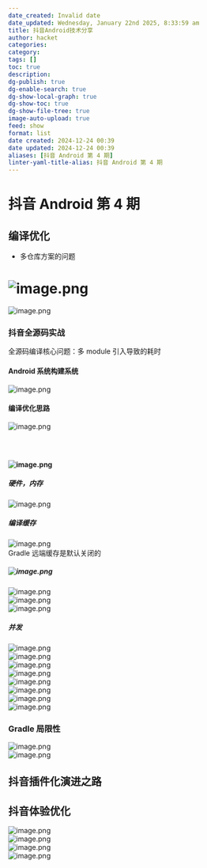 ```yaml
---
date_created: Invalid date
date_updated: Wednesday, January 22nd 2025, 8:33:59 am
title: 抖音Android技术分享
author: hacket
categories: 
category: 
tags: []
toc: true
description: 
dg-publish: true
dg-enable-search: true
dg-show-local-graph: true
dg-show-toc: true
dg-show-file-tree: true
image-auto-upload: true
feed: show
format: list
date created: 2024-12-24 00:39
date updated: 2024-12-24 00:39
aliases: [抖音 Android 第 4 期]
linter-yaml-title-alias: 抖音 Android 第 4 期
---
```


# 抖音 Android 第 4 期

## 编译优化

- 多仓库方案的问题

# ![image.png](https://cdn.nlark.com/yuque/0/2023/png/694278/1686463692292-58c0a7bf-3cda-4a22-9490-72342cb2618f.png#averageHue=%236b6b5c&clientId=u786436d7-f298-4&from=paste&height=1600&id=u06e532e6&originHeight=2400&originWidth=1080&originalType=binary&ratio=1.5&rotation=0&showTitle=false&size=292410&status=done&style=none&taskId=ude7f449d-78b4-43f2-b92e-c54be0ccac1&title=&width=720)

![image.png](https://cdn.nlark.com/yuque/0/2023/png/694278/1686463764859-f335ef09-d021-4d0b-bdd2-2dedab4229d9.png#averageHue=%23978f88&clientId=u786436d7-f298-4&from=paste&height=1571&id=uc752aede&originHeight=2400&originWidth=1080&originalType=binary&ratio=1.5&rotation=0&showTitle=false&size=507485&status=done&style=none&taskId=u67f99a2e-f84c-4d22-a40c-adfc7590a8e&title=&width=707)

### 抖音全源码实战

全源码编译核心问题：多 module 引入导致的耗时

#### Android 系统构建系统

![image.png](https://cdn.nlark.com/yuque/0/2023/png/694278/1686463876449-19244a8e-26af-4e2b-ac76-76ddfc3d7a16.png#averageHue=%23c6b89b&clientId=u786436d7-f298-4&from=paste&height=1347&id=u557087be&originHeight=2400&originWidth=1080&originalType=binary&ratio=1.5&rotation=0&showTitle=false&size=265493&status=done&style=none&taskId=ud1c795a0-34b9-482c-91cc-f98c15f9507&title=&width=606)

#### 编译优化思路

![image.png](https://cdn.nlark.com/yuque/0/2023/png/694278/1686463984519-1fd823db-ae83-4ca5-af2e-632d5cf64b5a.png#averageHue=%23aeb4a2&clientId=u786436d7-f298-4&from=paste&height=1324&id=u0b4702c5&originHeight=2400&originWidth=1080&originalType=binary&ratio=1.5&rotation=0&showTitle=false&size=250251&status=done&style=none&taskId=ue0c1264f-d586-40c7-b79c-73a474a479f&title=&width=596)

##### <br />

#### ![image.png](https://cdn.nlark.com/yuque/0/2023/png/694278/1686464063185-353b96e9-9cf5-4228-8dc8-8318e6fc0556.png#averageHue=%23aeb4a2&clientId=u786436d7-f298-4&from=paste&height=1600&id=ue5c9844d&originHeight=2400&originWidth=1080&originalType=binary&ratio=1.5&rotation=0&showTitle=false&size=250251&status=done&style=none&taskId=ue7b46725-4f0d-40e4-92fd-f3ad1834570&title=&width=720)

##### 硬件，内存

![image.png](https://cdn.nlark.com/yuque/0/2023/png/694278/1686464128604-ac86b085-dfe4-47b7-9e82-7a586d0b34fd.png#averageHue=%2318202d&clientId=u786436d7-f298-4&from=paste&height=1213&id=ud08f4fc4&originHeight=2400&originWidth=1080&originalType=binary&ratio=1.5&rotation=0&showTitle=false&size=1692754&status=done&style=none&taskId=u1101699e-840f-4a46-8e8c-eb069f36f9b&title=&width=546)

##### 编译缓存

![image.png](https://cdn.nlark.com/yuque/0/2023/png/694278/1686464185401-eabbbf84-3bd7-4a82-ac86-8d021086e7d3.png#averageHue=%2319202e&clientId=u786436d7-f298-4&from=paste&height=1222&id=u1a5e9f3c&originHeight=2400&originWidth=1080&originalType=binary&ratio=1.5&rotation=0&showTitle=false&size=1641319&status=done&style=none&taskId=u6b0ebd9c-92df-4872-9263-1174809f907&title=&width=550)<br />Gradle 远端缓存是默认关闭的

##### ![image.png](https://cdn.nlark.com/yuque/0/2023/png/694278/1686464372331-cd6ffebf-f8c7-4119-81e9-e11c3d48f101.png#averageHue=%231f2835&clientId=u786436d7-f298-4&from=paste&height=1569&id=uf76133ee&originHeight=2400&originWidth=1080&originalType=binary&ratio=1.5&rotation=0&showTitle=false&size=1657879&status=done&style=none&taskId=ue22cdcf8-b5b1-4017-80bb-e2ef7cc7efd&title=&width=706)

![image.png](https://cdn.nlark.com/yuque/0/2023/png/694278/1686464440450-e3fe53d4-ed76-444d-8804-a3d3df57a828.png#averageHue=%23b6d29f&clientId=u786436d7-f298-4&from=paste&height=1600&id=u08d7935e&originHeight=2400&originWidth=1080&originalType=binary&ratio=1.5&rotation=0&showTitle=false&size=260486&status=done&style=none&taskId=ue58c3fa5-caf5-4238-882e-9897e630c49&title=&width=720)<br />![image.png](https://cdn.nlark.com/yuque/0/2023/png/694278/1686464586146-e8a481bd-d8ee-436b-aad0-66d6e6991ca8.png#averageHue=%233a4333&clientId=u786436d7-f298-4&from=paste&height=1600&id=u1cf1c3e9&originHeight=2400&originWidth=1080&originalType=binary&ratio=1.5&rotation=0&showTitle=false&size=329989&status=done&style=none&taskId=ua490f6bb-a016-4c74-825a-3f510faeb62&title=&width=720)<br />![image.png](https://cdn.nlark.com/yuque/0/2023/png/694278/1686464728563-9dbabf29-fde5-4194-a30e-563698081b4a.png#averageHue=%23f1a528&clientId=u786436d7-f298-4&from=paste&height=1600&id=u18262c0b&originHeight=2400&originWidth=1080&originalType=binary&ratio=1.5&rotation=0&showTitle=false&size=224586&status=done&style=none&taskId=u74da3060-76a8-4c57-8682-e48d68c1503&title=&width=720)

##### 并发

![image.png](https://cdn.nlark.com/yuque/0/2023/png/694278/1686464790481-b6f0eee8-2e3f-42ee-af85-a357a913be57.png#averageHue=%23c9c7c0&clientId=u786436d7-f298-4&from=paste&height=1562&id=udf56fae5&originHeight=2400&originWidth=1080&originalType=binary&ratio=1.5&rotation=0&showTitle=false&size=252534&status=done&style=none&taskId=u7675201f-efc6-4cb3-be7a-e7c89e6d096&title=&width=703)<br />![image.png](https://cdn.nlark.com/yuque/0/2023/png/694278/1686464847232-456f2cf2-9d59-42f1-b907-23c712cda852.png#averageHue=%23f4f2ec&clientId=u786436d7-f298-4&from=paste&height=1600&id=ud8190fc8&originHeight=2400&originWidth=1080&originalType=binary&ratio=1.5&rotation=0&showTitle=false&size=201081&status=done&style=none&taskId=u4c77e277-7517-4425-abec-ab790d2cba1&title=&width=720)<br />![image.png](https://cdn.nlark.com/yuque/0/2023/png/694278/1686464877772-c342acfe-ddf4-401f-8f4f-85246e9b847d.png#averageHue=%23e6e4de&clientId=u786436d7-f298-4&from=paste&height=1600&id=u2552743f&originHeight=2400&originWidth=1080&originalType=binary&ratio=1.5&rotation=0&showTitle=false&size=286173&status=done&style=none&taskId=u5e6bc3df-b228-45ee-9746-d36433cc576&title=&width=720)<br />![image.png](https://cdn.nlark.com/yuque/0/2023/png/694278/1686464933124-a2ca67dd-87d2-492e-b6da-605fe931f52e.png#averageHue=%23f3f2ee&clientId=u786436d7-f298-4&from=paste&height=1600&id=ufb60f149&originHeight=2400&originWidth=1080&originalType=binary&ratio=1.5&rotation=0&showTitle=false&size=313274&status=done&style=none&taskId=ua0fd588f-cdd1-43cf-b5ca-65ec746eaf2&title=&width=720)<br />![image.png](https://cdn.nlark.com/yuque/0/2023/png/694278/1686465004480-f0412619-d08c-4660-a311-b91a87176126.png#averageHue=%23f4f2ec&clientId=u786436d7-f298-4&from=paste&height=1600&id=ub65dacf2&originHeight=2400&originWidth=1080&originalType=binary&ratio=1.5&rotation=0&showTitle=false&size=284208&status=done&style=none&taskId=u84738164-aae1-45ec-bb6b-d5b3f4bce97&title=&width=720)<br />![image.png](https://cdn.nlark.com/yuque/0/2023/png/694278/1686465055657-85d82f6f-a4bd-4329-a853-4b917a320d7b.png#averageHue=%23d8d7d2&clientId=u786436d7-f298-4&from=paste&height=1600&id=u0300b1ff&originHeight=2400&originWidth=1080&originalType=binary&ratio=1.5&rotation=0&showTitle=false&size=217339&status=done&style=none&taskId=ue07f0e40-96cd-45d9-9174-3e4cdd4c355&title=&width=720)<br />![image.png](https://cdn.nlark.com/yuque/0/2023/png/694278/1686465084114-38c9700c-5052-41af-8953-cd9f3c825e90.png#averageHue=%23e5e4dc&clientId=u786436d7-f298-4&from=paste&height=1600&id=u8140d9ab&originHeight=2400&originWidth=1080&originalType=binary&ratio=1.5&rotation=0&showTitle=false&size=314092&status=done&style=none&taskId=ub5616807-6484-42c8-a958-a179311fd8a&title=&width=720)<br />![image.png](https://cdn.nlark.com/yuque/0/2023/png/694278/1686465124238-980f8178-7ebd-4ae2-842e-1dadcfed1a8f.png#averageHue=%23f0efe8&clientId=u786436d7-f298-4&from=paste&height=1600&id=u82b2267d&originHeight=2400&originWidth=1080&originalType=binary&ratio=1.5&rotation=0&showTitle=false&size=250744&status=done&style=none&taskId=ub11072cf-acc4-4bc5-a5d0-e1f3acf9351&title=&width=720)

### Gradle 局限性

![image.png](https://cdn.nlark.com/yuque/0/2023/png/694278/1686465310874-56bd26ec-0331-404d-b6b7-c4ae35bcbab9.png#averageHue=%23e0e5bd&clientId=u786436d7-f298-4&from=paste&height=1600&id=u20f6a754&originHeight=2400&originWidth=1080&originalType=binary&ratio=1.5&rotation=0&showTitle=false&size=242648&status=done&style=none&taskId=uee675f63-404e-4804-b07c-de04a48d299&title=&width=720)<br />![image.png](https://cdn.nlark.com/yuque/0/2023/png/694278/1686465357433-61b100dc-2c9b-45de-8e36-eaa24201e743.png#averageHue=%23e0e4be&clientId=u786436d7-f298-4&from=paste&height=1600&id=u95671af9&originHeight=2400&originWidth=1080&originalType=binary&ratio=1.5&rotation=0&showTitle=false&size=333783&status=done&style=none&taskId=ub4e1875f-4c45-426a-8298-9a9635ad850&title=&width=720)

## 抖音插件化演进之路

##

## 抖音体验优化

![image.png](https://cdn.nlark.com/yuque/0/2023/png/694278/1686470272367-ddf586e6-b22b-4661-9da1-a9ab094c01d7.png#averageHue=%23f4f0f4&clientId=u334bcdb9-b65a-4&from=paste&height=569&id=ud1970d06&originHeight=854&originWidth=1670&originalType=binary&ratio=1.5&rotation=0&showTitle=false&size=593546&status=done&style=none&taskId=ue41354ab-cd0a-4fb4-a67a-4ae3e406241&title=&width=1113.3333333333333)<br />![image.png](https://cdn.nlark.com/yuque/0/2023/png/694278/1686470409318-1a00d66f-1d84-4703-b5c7-45c7c9643184.png#averageHue=%23efebef&clientId=u334bcdb9-b65a-4&from=paste&height=559&id=u62e5801f&originHeight=838&originWidth=1406&originalType=binary&ratio=1.5&rotation=0&showTitle=false&size=477272&status=done&style=none&taskId=u1689e4de-62bf-46fd-bfb1-ad00bedd68b&title=&width=937.3333333333334)<br />![image.png](https://cdn.nlark.com/yuque/0/2023/png/694278/1686470525129-a4a98382-376b-4406-866c-a722c0bab0ce.png#averageHue=%23ebe7eb&clientId=u334bcdb9-b65a-4&from=paste&height=573&id=u5191d93e&originHeight=859&originWidth=1633&originalType=binary&ratio=1.5&rotation=0&showTitle=false&size=845398&status=done&style=none&taskId=u9c67f10c-e07b-4db6-8505-5445fd73bd6&title=&width=1088.6666666666667)<br />![image.png](https://cdn.nlark.com/yuque/0/2023/png/694278/1686470593972-38d1bdff-8334-41f1-8d48-ec6e5e7990ad.png#averageHue=%23f3f0f4&clientId=u334bcdb9-b65a-4&from=paste&height=595&id=uc95f12fb&originHeight=893&originWidth=1675&originalType=binary&ratio=1.5&rotation=0&showTitle=false&size=508906&status=done&style=none&taskId=u0a346481-409e-415a-8a68-a4de8d2440b&title=&width=1116.6666666666667)

